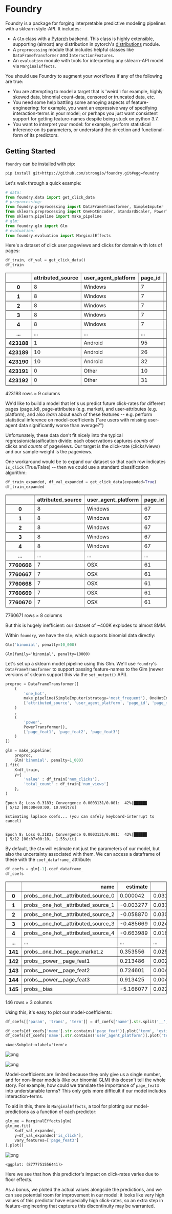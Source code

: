 # Foundry

Foundry is a package for forging interpretable predictive modeling pipelines with a sklearn style-API. It includes:

- A `Glm` class with a [Pytorch](https://pytorch.org) backend. This class is highly extensible, supporting (almost) any distribution in pytorch's [distributions](https://pytorch.org/docs/stable/distributions.html) module.
- A `preprocessing` module that includes helpful classes like `DataFrameTransformer` and `InteractionFeatures`.
- An `evaluation` module with tools for interpreting any sklearn-API model via `MarginalEffects`.

You should use Foundry to augment your workflows if any of the following are true:

- You are attempting to model a target that is 'weird': for example, highly skewed data, binomial count-data, censored or truncated data, etc.
- You need some help battling some annoying aspects of feature-engineering: for example, you want an expressive way of specifying interaction-terms in your model; or perhaps you just want consistent support for getting feature-names despite being stuck on python 3.7.
- You want to interpret your model: for example, perform statistical inference on its parameters, or understand the direction and functional-form of its predictors.

## Getting Started

`foundry` can be installed with pip:

```bash
pip install git+https://github.com/strongio/foundry.git#egg=foundry
```

Let's walk through a quick example:


```python
# data:
from foundry.data import get_click_data
# preprocessing:
from foundry.preprocessing import DataFrameTransformer, SimpleImputer
from sklearn.preprocessing import OneHotEncoder, StandardScaler, PowerTransformer
from sklearn.pipeline import make_pipeline
# glm:
from foundry.glm import Glm
# evaluation:
from foundry.evaluation import MarginalEffects
```

Here's a dataset of click user pageviews and clicks for domain with lots of pages:


```python
df_train, df_val = get_click_data()
df_train
```




<div>
<style scoped>
    .dataframe tbody tr th:only-of-type {
        vertical-align: middle;
    }

    .dataframe tbody tr th {
        vertical-align: top;
    }

    .dataframe thead th {
        text-align: right;
    }
</style>
<table border="1" class="dataframe">
  <thead>
    <tr style="text-align: right;">
      <th></th>
      <th>attributed_source</th>
      <th>user_agent_platform</th>
      <th>page_id</th>
      <th>page_market</th>
      <th>page_feat1</th>
      <th>page_feat2</th>
      <th>page_feat3</th>
      <th>num_clicks</th>
      <th>num_views</th>
    </tr>
  </thead>
  <tbody>
    <tr>
      <th>0</th>
      <td>8</td>
      <td>Windows</td>
      <td>7</td>
      <td>b</td>
      <td>0.0</td>
      <td>0.0</td>
      <td>35.0</td>
      <td>0.0</td>
      <td>32.0</td>
    </tr>
    <tr>
      <th>1</th>
      <td>8</td>
      <td>Windows</td>
      <td>7</td>
      <td>b</td>
      <td>0.0</td>
      <td>1.0</td>
      <td>0.0</td>
      <td>0.0</td>
      <td>14.0</td>
    </tr>
    <tr>
      <th>2</th>
      <td>8</td>
      <td>Windows</td>
      <td>7</td>
      <td>a</td>
      <td>0.0</td>
      <td>0.0</td>
      <td>5.0</td>
      <td>0.0</td>
      <td>8.0</td>
    </tr>
    <tr>
      <th>3</th>
      <td>8</td>
      <td>Windows</td>
      <td>7</td>
      <td>a</td>
      <td>0.0</td>
      <td>0.0</td>
      <td>9.0</td>
      <td>0.0</td>
      <td>7.0</td>
    </tr>
    <tr>
      <th>4</th>
      <td>8</td>
      <td>Windows</td>
      <td>7</td>
      <td>a</td>
      <td>0.0</td>
      <td>0.0</td>
      <td>20.0</td>
      <td>0.0</td>
      <td>40.0</td>
    </tr>
    <tr>
      <th>...</th>
      <td>...</td>
      <td>...</td>
      <td>...</td>
      <td>...</td>
      <td>...</td>
      <td>...</td>
      <td>...</td>
      <td>...</td>
      <td>...</td>
    </tr>
    <tr>
      <th>423188</th>
      <td>1</td>
      <td>Android</td>
      <td>95</td>
      <td>f</td>
      <td>0.0</td>
      <td>0.0</td>
      <td>25.0</td>
      <td>0.0</td>
      <td>1.0</td>
    </tr>
    <tr>
      <th>423189</th>
      <td>10</td>
      <td>Android</td>
      <td>26</td>
      <td>a</td>
      <td>0.0</td>
      <td>2.0</td>
      <td>7.0</td>
      <td>15.0</td>
      <td>860.0</td>
    </tr>
    <tr>
      <th>423190</th>
      <td>10</td>
      <td>Android</td>
      <td>32</td>
      <td>a</td>
      <td>0.0</td>
      <td>0.0</td>
      <td>36.0</td>
      <td>37.0</td>
      <td>651.0</td>
    </tr>
    <tr>
      <th>423191</th>
      <td>0</td>
      <td>Other</td>
      <td>10</td>
      <td>b</td>
      <td>0.0</td>
      <td>0.0</td>
      <td>26.0</td>
      <td>0.0</td>
      <td>1.0</td>
    </tr>
    <tr>
      <th>423192</th>
      <td>0</td>
      <td>Other</td>
      <td>31</td>
      <td>a</td>
      <td>0.0</td>
      <td>1.0</td>
      <td>34.0</td>
      <td>0.0</td>
      <td>1.0</td>
    </tr>
  </tbody>
</table>
<p>423193 rows × 9 columns</p>
</div>



We'd like to build a model that let's us predict future click-rates for different pages (page_id), page-attributes (e.g. market), and user-attributes (e.g. platform), and also _learn_ about each of these features -- e.g. perform statistical inference on model-coefficients ("are users with missing user-agent data significantly worse than average?")

Unfortunately, these data don't fit nicely into the typical regression/classification divide: each observations captures _counts_ of clicks and _counts_ of pageviews. Our target is the click-rate (clicks/views) and our sample-weight is the pageviews.

One workaround would be to expand our dataset so that each row indicates `is_click` (True/False) -- then we could use a standard classification algorithm:


```python
df_train_expanded, df_val_expanded = get_click_data(expanded=True)
df_train_expanded
```




<div>
<style scoped>
    .dataframe tbody tr th:only-of-type {
        vertical-align: middle;
    }

    .dataframe tbody tr th {
        vertical-align: top;
    }

    .dataframe thead th {
        text-align: right;
    }
</style>
<table border="1" class="dataframe">
  <thead>
    <tr style="text-align: right;">
      <th></th>
      <th>attributed_source</th>
      <th>user_agent_platform</th>
      <th>page_id</th>
      <th>page_market</th>
      <th>page_feat1</th>
      <th>page_feat2</th>
      <th>page_feat3</th>
      <th>is_click</th>
    </tr>
  </thead>
  <tbody>
    <tr>
      <th>0</th>
      <td>8</td>
      <td>Windows</td>
      <td>67</td>
      <td>b</td>
      <td>0.0</td>
      <td>1.0</td>
      <td>0.0</td>
      <td>False</td>
    </tr>
    <tr>
      <th>1</th>
      <td>8</td>
      <td>Windows</td>
      <td>67</td>
      <td>b</td>
      <td>0.0</td>
      <td>1.0</td>
      <td>0.0</td>
      <td>False</td>
    </tr>
    <tr>
      <th>2</th>
      <td>8</td>
      <td>Windows</td>
      <td>67</td>
      <td>b</td>
      <td>0.0</td>
      <td>1.0</td>
      <td>0.0</td>
      <td>False</td>
    </tr>
    <tr>
      <th>3</th>
      <td>8</td>
      <td>Windows</td>
      <td>67</td>
      <td>b</td>
      <td>0.0</td>
      <td>1.0</td>
      <td>0.0</td>
      <td>False</td>
    </tr>
    <tr>
      <th>4</th>
      <td>8</td>
      <td>Windows</td>
      <td>67</td>
      <td>b</td>
      <td>0.0</td>
      <td>1.0</td>
      <td>0.0</td>
      <td>False</td>
    </tr>
    <tr>
      <th>...</th>
      <td>...</td>
      <td>...</td>
      <td>...</td>
      <td>...</td>
      <td>...</td>
      <td>...</td>
      <td>...</td>
      <td>...</td>
    </tr>
    <tr>
      <th>7760666</th>
      <td>7</td>
      <td>OSX</td>
      <td>61</td>
      <td>c</td>
      <td>3.0</td>
      <td>1.0</td>
      <td>12.0</td>
      <td>False</td>
    </tr>
    <tr>
      <th>7760667</th>
      <td>7</td>
      <td>OSX</td>
      <td>61</td>
      <td>c</td>
      <td>3.0</td>
      <td>1.0</td>
      <td>12.0</td>
      <td>False</td>
    </tr>
    <tr>
      <th>7760668</th>
      <td>7</td>
      <td>OSX</td>
      <td>61</td>
      <td>c</td>
      <td>3.0</td>
      <td>1.0</td>
      <td>12.0</td>
      <td>False</td>
    </tr>
    <tr>
      <th>7760669</th>
      <td>7</td>
      <td>OSX</td>
      <td>61</td>
      <td>c</td>
      <td>3.0</td>
      <td>1.0</td>
      <td>12.0</td>
      <td>False</td>
    </tr>
    <tr>
      <th>7760670</th>
      <td>7</td>
      <td>OSX</td>
      <td>61</td>
      <td>c</td>
      <td>3.0</td>
      <td>1.0</td>
      <td>12.0</td>
      <td>False</td>
    </tr>
  </tbody>
</table>
<p>7760671 rows × 8 columns</p>
</div>



But this is hugely inefficient: our dataset of ~400K explodes to almost 8MM. 
    
Within `foundry`, we have the `Glm`, which supports binomial data directly:


```python
Glm('binomial', penalty=10_000)
```




    Glm(family='binomial', penalty=10000)



Let's set up a sklearn model pipeline using this Glm. We'll use `foundry`'s `DataFrameTransformer` to support passing feature-names to the Glm (newer versions of sklearn support this via the `set_output()` API).


```python
preproc = DataFrameTransformer([
    (
        'one_hot', 
        make_pipeline(SimpleImputer(strategy='most_frequent'), OneHotEncoder()), 
        ['attributed_source', 'user_agent_platform', 'page_id', 'page_market']
    )
    ,
    (
        'power', 
        PowerTransformer(),
        ['page_feat1', 'page_feat2', 'page_feat3']
    )
])
```


```python
glm = make_pipeline(
    preproc, 
    Glm('binomial', penalty=1_000)
).fit(
    X=df_train,
    y={
        'value' : df_train['num_clicks'],
        'total_count' : df_train['num_views']
    },
)
```

    Epoch 8; Loss 0.3183; Convergence 0.0003131/0.001:  42%|█████▊        | 5/12 [00:00<00:00, 10.99it/s]

    Estimating laplace coefs... (you can safely keyboard-interrupt to cancel)


    Epoch 8; Loss 0.3183; Convergence 0.0003131/0.001:  42%|█████▊        | 5/12 [00:07<00:10,  1.55s/it]


By default, the `Glm` will estimate not just the parameters of our model, but also the uncertainty associated with them. We can access a dataframe of these with the `coef_dataframe_` attribute:


```python
df_coefs = glm[-1].coef_dataframe_
df_coefs
```




<div>
<style scoped>
    .dataframe tbody tr th:only-of-type {
        vertical-align: middle;
    }

    .dataframe tbody tr th {
        vertical-align: top;
    }

    .dataframe thead th {
        text-align: right;
    }
</style>
<table border="1" class="dataframe">
  <thead>
    <tr style="text-align: right;">
      <th></th>
      <th>name</th>
      <th>estimate</th>
      <th>se</th>
    </tr>
  </thead>
  <tbody>
    <tr>
      <th>0</th>
      <td>probs__one_hot__attributed_source_0</td>
      <td>0.000042</td>
      <td>0.031622</td>
    </tr>
    <tr>
      <th>1</th>
      <td>probs__one_hot__attributed_source_1</td>
      <td>-0.003277</td>
      <td>0.031578</td>
    </tr>
    <tr>
      <th>2</th>
      <td>probs__one_hot__attributed_source_2</td>
      <td>-0.058870</td>
      <td>0.030623</td>
    </tr>
    <tr>
      <th>3</th>
      <td>probs__one_hot__attributed_source_3</td>
      <td>-0.485669</td>
      <td>0.024011</td>
    </tr>
    <tr>
      <th>4</th>
      <td>probs__one_hot__attributed_source_4</td>
      <td>-0.663989</td>
      <td>0.016975</td>
    </tr>
    <tr>
      <th>...</th>
      <td>...</td>
      <td>...</td>
      <td>...</td>
    </tr>
    <tr>
      <th>141</th>
      <td>probs__one_hot__page_market_z</td>
      <td>0.353556</td>
      <td>0.025317</td>
    </tr>
    <tr>
      <th>142</th>
      <td>probs__power__page_feat1</td>
      <td>0.213486</td>
      <td>0.002241</td>
    </tr>
    <tr>
      <th>143</th>
      <td>probs__power__page_feat2</td>
      <td>0.724601</td>
      <td>0.004021</td>
    </tr>
    <tr>
      <th>144</th>
      <td>probs__power__page_feat3</td>
      <td>0.913425</td>
      <td>0.004974</td>
    </tr>
    <tr>
      <th>145</th>
      <td>probs__bias</td>
      <td>-5.166077</td>
      <td>0.022824</td>
    </tr>
  </tbody>
</table>
<p>146 rows × 3 columns</p>
</div>



Using this, it's easy to plot our model-coefficients:


```python
df_coefs[['param', 'trans', 'term']] = df_coefs['name'].str.split('__', n=3, expand=True)

df_coefs[df_coefs['name'].str.contains('page_feat')].plot('term', 'estimate', kind='bar', yerr='se')
df_coefs[df_coefs['name'].str.contains('user_agent_platform')].plot('term', 'estimate', kind='bar', yerr='se')
```




    <AxesSubplot:xlabel='term'>




    
![png](README_files/README_14_1.png)
    



    
![png](README_files/README_14_2.png)
    


Model-coefficients are limited because they only give us a single number, and for non-linear models (like our binomial GLM) this doesn't tell the whole story. For example, how could we translate the importance of `page_feat3` into understanable terms? This only gets more difficult if our model includes interaction-terms.

To aid in this, there is `MarginalEffects`, a tool for plotting our model-predictions as a function of each predictor:


```python
glm_me = MarginalEffects(glm)
glm_me.fit(
    X=df_val_expanded, 
    y=df_val_expanded['is_click'],
    vary_features=['page_feat3']
).plot()
```


    
![png](README_files/README_16_0.png)
    





    <ggplot: (8777751556441)>



Here we see that how this predictor's impact on click-rates varies due to floor effects. 

As a bonus, we ploted the actual values alongside the predictions, and we can see potential room for improvement in our model: it looks like very high values of this predictor have especially high click-rates, so an extra step in feature-engineering that captures this discontinuity may be warranted.
